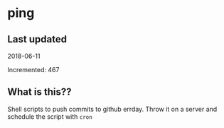 # ping

## Last updated
2018-06-11

Incremented: 467

## What is this??
Shell scripts to push commits to github errday. Throw it on a server and schedule the script with `cron`

